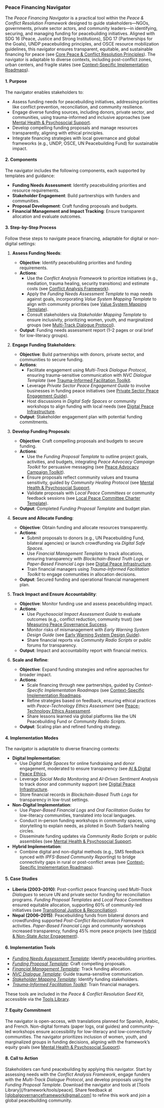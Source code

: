 ### Peace Financing Navigator

The *Peace Financing Navigator* is a practical tool within the *Peace & Conflict Resolution Framework* designed to guide stakeholders—NGOs, governments, private sector actors, and community leaders—in identifying, securing, and managing funding for peacebuilding initiatives. Aligned with SDG 16 (Peace, Justice and Strong Institutions), SDG 17 (Partnerships for the Goals), UNDP peacebuilding principles, and OSCE resource mobilization guidelines, this navigator ensures transparent, equitable, and sustainable financing for peace (see [Core Peace & Conflict Resolution Principles](/framework/docs/implementation/peace#core-principles)). The navigator is adaptable to diverse contexts, including post-conflict zones, urban centers, and fragile states (see [Context-Specific Implementation Roadmaps](/framework/docs/implementation/peace#context-specific-roadmaps)).

#### 1. Purpose
The navigator enables stakeholders to:
- Assess funding needs for peacebuilding initiatives, addressing priorities like conflict prevention, reconciliation, and community resilience.
- Engage diverse funding sources, including donors, private sector, and communities, using trauma-informed and inclusive approaches (see [Mental Health & Psychosocial Support](/framework/docs/implementation/peace#mental-health]).
- Develop compelling funding proposals and manage resources transparently, aligning with ethical principles.
- Integrate financing strategies with local governance and global frameworks (e.g., UNDP, OSCE, UN Peacebuilding Fund) for sustainable impact.

#### 2. Components
The navigator includes the following components, each supported by templates and guidance:
- **Funding Needs Assessment**: Identify peacebuilding priorities and resource requirements.
- **Stakeholder Engagement**: Build partnerships with funders and communities.
- **Proposal Development**: Craft funding proposals and budgets.
- **Financial Management and Impact Tracking**: Ensure transparent allocation and evaluate outcomes.

#### 3. Step-by-Step Process
Follow these steps to navigate peace financing, adaptable for digital or non-digital settings:

1. **Assess Funding Needs**:
   - **Objective**: Identify peacebuilding priorities and funding requirements.
   - **Actions**:
     - Use the *Conflict Analysis Framework* to prioritize initiatives (e.g., mediation, trauma healing, security transitions) and estimate costs (see [Conflict Analysis Framework](/framework/docs/implementation/peace#conflict-analysis-framework)).
     - Apply the *Funding Needs Assessment Template* to map needs against goals, incorporating *Value System Mapping Template* to align with community priorities (see [Value System Mapping Template](/framework/docs/implementation/peace#value-system-mapping-template)).
     - Consult stakeholders via *Stakeholder Mapping Template* to ensure inclusivity, prioritizing women, youth, and marginalized groups (see [Multi-Track Dialogue Protocol](/framework/docs/implementation/peace#multi-track-dialogue-protocol)).
   - **Output**: Funding needs assessment report (1–2 pages or oral brief for low-literacy groups).

2. **Engage Funding Stakeholders**:
   - **Objective**: Build partnerships with donors, private sector, and communities to secure funding.
   - **Actions**:
     - Facilitate engagement using *Multi-Track Dialogue Protocol*, ensuring trauma-sensitive communication with *NVC Dialogue Template* (see [Trauma-Informed Facilitation Toolkit](/framework/docs/implementation/peace#trauma-informed-toolkit]).
     - Leverage *Private Sector Peace Engagement Guide* to involve businesses in funding peace initiatives (see [Private Sector Peace Engagement Guide](/framework/docs/implementation/peace#private-sector-peace-engagement-guide)).
     - Host discussions in *Digital Safe Spaces* or community workshops to align funding with local needs (see [Digital Peace Infrastructure](/framework/docs/implementation/peace#digital-infrastructure]).
   - **Output**: Stakeholder engagement plan with potential funding commitments.

3. **Develop Funding Proposals**:
   - **Objective**: Craft compelling proposals and budgets to secure funding.
   - **Actions**:
     - Use the *Funding Proposal Template* to outline project goals, activities, and budgets, integrating *Peace Advocacy Campaign Toolkit* for persuasive messaging (see [Peace Advocacy Campaign Toolkit](/framework/docs/implementation/peace#peace-advocacy-campaign-toolkit)).
     - Ensure proposals reflect community values and trauma sensitivity, guided by *Community Healing Protocol* (see [Mental Health & Psychosocial Support](/framework/docs/implementation/peace#mental-health]).
     - Validate proposals with *Local Peace Committees* or community feedback sessions (see [Local Peace Committee Charter Template](/framework/docs/implementation/peace#local-peace-committee-charter-template)).
   - **Output**: Completed *Funding Proposal Template* and budget plan.

4. **Secure and Allocate Funding**:
   - **Objective**: Obtain funding and allocate resources transparently.
   - **Actions**:
     - Submit proposals to donors (e.g., UN Peacebuilding Fund, bilateral agencies) or launch crowdfunding via *Digital Safe Spaces*.
     - Use *Financial Management Template* to track allocations, ensuring transparency with *Blockchain-Based Truth Logs* or *Paper-Based Financial Logs* (see [Digital Peace Infrastructure](/framework/docs/implementation/peace#digital-infrastructure]).
     - Train financial managers using *Trauma-Informed Facilitation Toolkit* to engage communities in allocation decisions.
   - **Output**: Secured funding and operational financial management plan.

5. **Track Impact and Ensure Accountability**:
   - **Objective**: Monitor funding use and assess peacebuilding impact.
   - **Actions**:
     - Use *Psychosocial Impact Assessment Guide* to evaluate outcomes (e.g., conflict reduction, community trust) (see [Measuring Peace Governance Success](/framework/docs/implementation/peace#measuring-success]).
     - Monitor risks of mismanagement with *Early Warning System Design Guide* (see [Early Warning System Design Guide](/framework/docs/implementation/peace#early-warning-system-design-guide)).
     - Share financial reports via *Community Radio Scripts* or public forums for transparency.
   - **Output**: Impact and accountability report with financial metrics.

6. **Scale and Refine**:
   - **Objective**: Expand funding strategies and refine approaches for broader impact.
   - **Actions**:
     - Scale financing through new partnerships, guided by *Context-Specific Implementation Roadmaps* (see [Context-Specific Implementation Roadmaps](/framework/docs/implementation/peace#context-specific-roadmaps]).
     - Refine strategies based on feedback, ensuring ethical practices with *Peace-Technology Ethics Assessment* (see [Peace-Technology Ethics Assessment](/framework/docs/implementation/peace#peace-technology-ethics-assessment]).
     - Share lessons learned via global platforms like the UN Peacebuilding Fund or *Community Radio Scripts*.
   - **Output**: Scaling plan and refined funding strategy.

#### 4. Implementation Modes
The navigator is adaptable to diverse financing contexts:
- **Digital Implementation**:
  - Use *Digital Safe Spaces* for online fundraising and donor engagement, moderated to ensure transparency (see [AI & Digital Peace Ethics](/framework/docs/implementation/peace#ai-ethics]).
  - Leverage *Social Media Monitoring* and *AI-Driven Sentiment Analysis* to track donor and community support (see [Digital Peace Infrastructure](/framework/docs/implementation/peace#digital-infrastructure]).
  - Store financial records in *Blockchain-Based Truth Logs* for transparency in low-trust settings.
- **Non-Digital Implementation**:
  - Use *Paper-Based Financial Logs* and *Oral Facilitation Guides* for low-literacy communities, translated into local languages.
  - Conduct in-person funding workshops in community spaces, using storytelling to explain needs, as piloted in South Sudan’s healing circles.
  - Disseminate funding updates via *Community Radio Scripts* or public assemblies (see [Mental Health & Psychosocial Support](/framework/docs/implementation/peace#mental-health]).
- **Hybrid Implementation**:
  - Combine digital and non-digital methods (e.g., SMS feedback synced with *IPFS-Based Community Reporting*) to bridge connectivity gaps in rural or post-conflict areas (see [Context-Specific Implementation Roadmaps](/framework/docs/implementation/peace#context-specific-roadmaps)).

#### 5. Case Studies
- **Liberia (2003–2010)**: Post-conflict peace financing used *Multi-Track Dialogues* to secure UN and private sector funding for reconciliation programs. *Funding Proposal Templates* and *Local Peace Committees* ensured equitable allocation, supporting 60% of community-led initiatives (see [Transitional Justice & Reconciliation](/framework/docs/implementation/peace#transitional-justice)).
- **Nepal (2006–2015)**: Peacebuilding funds from bilateral donors and crowdfunding supported *Post-Conflict Reconciliation Framework* activities. *Paper-Based Financial Logs* and community workshops increased transparency, funding 45% more peace projects (see [Hybrid & Non-State Actor Engagement](/framework/docs/implementation/peace#non-state-actors)).

#### 6. Implementation Tools
- *[Funding Needs Assessment Template](/framework/tools/peace/funding-needs-assessment-template-en.pdf)*: Identify peacebuilding priorities.
- *[Funding Proposal Template](/framework/tools/peace/funding-proposal-template-en.pdf)*: Craft compelling proposals.
- *[Financial Management Template](/framework/tools/peace/financial-management-template-en.pdf)*: Track funding allocation.
- *[NVC Dialogue Template](/framework/tools/peace/nvc-dialogue-template-en.pdf)*: Guide trauma-sensitive communication.
- *[Stakeholder Mapping Template](/framework/tools/peace/stakeholder-mapping-template-en.pdf)*: Identify funding stakeholders.
- *[Trauma-Informed Facilitation Toolkit](/framework/tools/peace/trauma-informed-toolkit-en.pdf)*: Train financial managers.

These tools are included in the *Peace & Conflict Resolution Seed Kit*, accessible via the [Tools Library](/framework/tools/peace).

#### 7. Equity Commitment
The navigator is open-access, with translations planned for Spanish, Arabic, and French. Non-digital formats (paper logs, oral guides) and community-led workshops ensure accessibility for low-literacy and low-connectivity communities. The navigator prioritizes inclusion of women, youth, and marginalized groups in funding decisions, aligning with the framework’s equity goals (see [Mental Health & Psychosocial Support](/framework/docs/implementation/peace#mental-health)).

#### 8. Call to Action
Stakeholders can fund peacebuilding by applying this navigator. Start by assessing needs with the *Conflict Analysis Framework*, engage funders with the *Multi-Track Dialogue Protocol*, and develop proposals using the *Funding Proposal Template*. Download the navigator and tools at [Tools Library](/framework/tools/peace]. Share feedback at [globalgovernanceframework@gmail.com] to refine this work and join a global peacebuilding community.